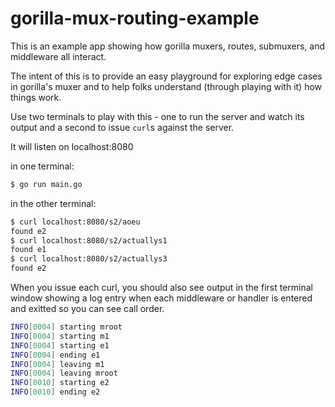 # gorilla-mux-routing-example
This is an example app showing how gorilla muxers, routes, submuxers, and middleware all interact.

The intent of this is to provide an easy playground for exploring edge cases in gorilla's muxer and to help folks understand (through playing with it) how things work.

Use two terminals to play with this - one to run the server and watch its output and a second to issue `curl`s against the server.

It will listen on localhost:8080


in one terminal:
```bash
$ go run main.go
```

in the other terminal:
```bash
$ curl localhost:8080/s2/aoeu
found e2
$ curl localhost:8080/s2/actuallys1
found e1
$ curl localhost:8080/s2/actuallys3
found e2

```

When you issue each curl, you should also see output in the first terminal
window showing a log entry when each middleware or handler is entered and
exitted so you can see call order.

```bash
INFO[0004] starting mroot
INFO[0004] starting m1
INFO[0004] starting e1
INFO[0004] ending e1
INFO[0004] leaving m1
INFO[0004] leaving mroot
INFO[0010] starting e2
INFO[0010] ending e2
```
